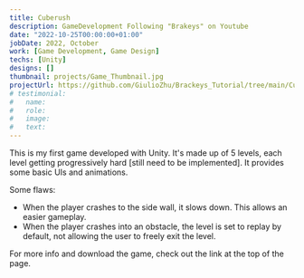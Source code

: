 ```yaml
---
title: Cuberush
description: GameDevelopment Following "Brakeys" on Youtube
date: "2022-10-25T00:00:00+01:00"
jobDate: 2022, October
work: [Game Development, Game Design]
techs: [Unity]
designs: []
thumbnail: projects/Game_Thumbnail.jpg
projectUrl: https://github.com/GiulioZhu/Brackeys_Tutorial/tree/main/Cuberush
# testimonial:
#   name: 
#   role: 
#   image: 
#   text: 
---
```


This is my first game developed with Unity. It's made up of 5 levels, each level getting progressively hard [still need to be implemented]. It provides some basic UIs and animations.

Some flaws: 
- When the player crashes to the side wall, it slows down. This allows an easier gameplay.
- When the player crashes into an obstacle, the level is set to replay by default, not allowing the user to freely exit the level.

For more info and download the game, check out the link at the top of the page.